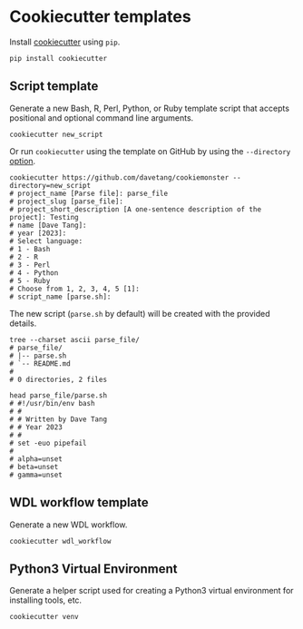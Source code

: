 # Cookiecutter templates

Install [cookiecutter](https://cookiecutter.readthedocs.io/en/latest/) using `pip`.

```console
pip install cookiecutter
```

## Script template

Generate a new Bash, R, Perl, Python, or Ruby template script that accepts
positional and optional command line arguments.

```console
cookiecutter new_script
```

Or run `cookiecutter` using the template on GitHub by using the `--directory`
[option](https://cookiecutter.readthedocs.io/en/latest/advanced/directories.html).

```console
cookiecutter https://github.com/davetang/cookiemonster --directory=new_script
# project_name [Parse file]: parse_file
# project_slug [parse_file]:
# project_short_description [A one-sentence description of the project]: Testing
# name [Dave Tang]:
# year [2023]:
# Select language:
# 1 - Bash
# 2 - R
# 3 - Perl
# 4 - Python
# 5 - Ruby
# Choose from 1, 2, 3, 4, 5 [1]:
# script_name [parse.sh]:
```

The new script (`parse.sh` by default) will be created with the provided
details.

```console
tree --charset ascii parse_file/
# parse_file/
# |-- parse.sh
# `-- README.md
# 
# 0 directories, 2 files

head parse_file/parse.sh
# #!/usr/bin/env bash
# #
# # Written by Dave Tang
# # Year 2023
# #
# set -euo pipefail
# 
# alpha=unset
# beta=unset
# gamma=unset
```

## WDL workflow template

Generate a new WDL workflow.

```console
cookiecutter wdl_workflow
```

## Python3 Virtual Environment

Generate a helper script used for creating a Python3 virtual environment for
installing tools, etc.

```console
cookiecutter venv
```
